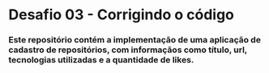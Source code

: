 # Desafio 03 - Corrigindo o código

### Este repositório contém a implementação de uma aplicação de cadastro de repositórios, com informaçãos como título, url, tecnologias utilizadas e a quantidade de likes.
